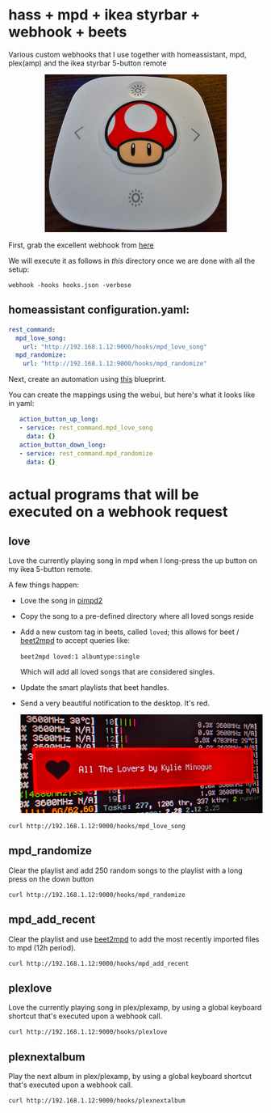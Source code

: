 # hass + mpd + ikea styrbar + webhook + beets

Various custom webhooks that I use together with homeassistant, mpd, plex(amp) and the ikea
styrbar 5-button remote

<p align="center">
  <img src="https://raw.githubusercontent.com/trapd00r/hass-mpd-ikea/master/extra/styrbar.png">
</p>

First, grab the excellent webhook from [here](https://github.com/adnanh/webhook)

We will execute it as follows in _this_ directory once we are done with all the setup:

```
webhook -hooks hooks.json -verbose
```

## homeassistant configuration.yaml:

```yaml
rest_command:
  mpd_love_song:
    url: "http://192.168.1.12:9000/hooks/mpd_love_song"
  mpd_randomize:
    url: "http://192.168.1.12:9000/hooks/mpd_randomize"
```

Next, create an automation using
[this](https://epmatt.github.io/awesome-ha-blueprints/docs/blueprints/controllers/ikea_e2001_e2002/)
blueprint.

You can create the mappings using the webui, but here's what it looks like in yaml:

```yaml
   action_button_up_long:
   - service: rest_command.mpd_love_song
     data: {}
   action_button_down_long:
   - service: rest_command.mpd_randomize
     data: {}
```

# actual programs that will be executed on a webhook request

## love

Love the currently playing song in mpd when I long-press the up button on my
ikea 5-button remote.

A few things happen:

- Love the song in [pimpd2](https://github.com/trapd00r/pimpd2)
- Copy the song to a pre-defined directory where all loved songs reside
- Add a new custom tag in beets, called `loved`; this allows for beet /
  [beet2mpd](https://github.com/trapd00r/beet2mpd) to accept queries like:

  `beet2mpd loved:1 albumtype:single`

  Which will add all loved songs that are considered singles.

- Update the smart playlists that beet handles.
- Send a very beautiful notification to the desktop. It's red.

  ![screenshot](/extra/love.png)


```
curl http://192.168.1.12:9000/hooks/mpd_love_song
```


## mpd_randomize

Clear the playlist and add 250 random songs to the playlist with a long press on
the down button

```
curl http://192.168.1.12:9000/hooks/mpd_randomize
```

## mpd_add_recent

Clear the playlist and use [beet2mpd](https://github.com/trapd00r/beet2mpd) to add the most
recently imported files to mpd (12h period).

```
curl http://192.168.1.12:9000/hooks/mpd_add_recent
```

## plexlove

Love the currently playing song in plex/plexamp, by using a global keyboard
shortcut that's executed upon a webhook call.

```
curl http://192.168.1.12:9000/hooks/plexlove
```

## plexnextalbum

Play the next album in plex/plexamp, by using a global keyboard shortcut that's
executed upon a webhook call.

```
curl http://192.168.1.12:9000/hooks/plexnextalbum
```
